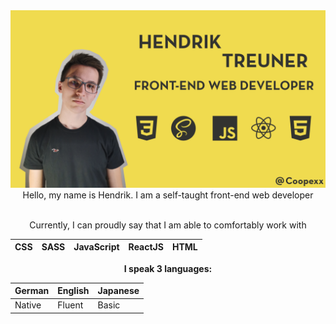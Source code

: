 <img src="https://github.com/Coopexx/Coopexx/blob/main/banner.png">

<div align="center">
Hello, my name is Hendrik. I am a self-taught front-end web developer

<br/>
<br/>

Currently, I can proudly say that I am able to comfortably work with

| CSS | SASS | JavaScript | ReactJS | HTML |
| ------------- | ------------- | ------------- |------------- | ------------- |

**I speak 3 languages:**


| German  | English | Japanese |
| ------------- | ------------- | ------------- |
| Native  | Fluent  | Basic |
</div>